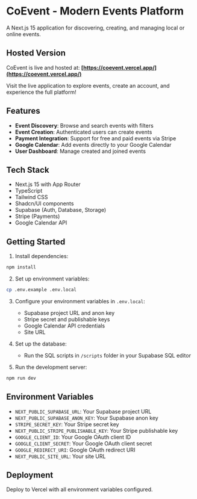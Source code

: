 # CoEvent - Modern Events Platform

A Next.js 15 application for discovering, creating, and managing local or online events.

## Hosted Version

CoEvent is live and hosted at: **[https://coevent.vercel.app/](https://coevent.vercel.app/)**

Visit the live application to explore events, create an account, and experience the full platform!

## Features

- **Event Discovery**: Browse and search events with filters
- **Event Creation**: Authenticated users can create events
- **Payment Integration**: Support for free and paid events via Stripe
- **Google Calendar**: Add events directly to your Google Calendar
- **User Dashboard**: Manage created and joined events

## Tech Stack

- Next.js 15 with App Router
- TypeScript
- Tailwind CSS
- Shadcn/UI components
- Supabase (Auth, Database, Storage)
- Stripe (Payments)
- Google Calendar API

## Getting Started

1. Install dependencies:
```bash
npm install
```

2. Set up environment variables:
```bash
cp .env.example .env.local
```

3. Configure your environment variables in `.env.local`:
   - Supabase project URL and anon key
   - Stripe secret and publishable keys
   - Google Calendar API credentials
   - Site URL

4. Set up the database:
   - Run the SQL scripts in `/scripts` folder in your Supabase SQL editor

5. Run the development server:
```bash
npm run dev
```

## Environment Variables

- `NEXT_PUBLIC_SUPABASE_URL`: Your Supabase project URL
- `NEXT_PUBLIC_SUPABASE_ANON_KEY`: Your Supabase anon key
- `STRIPE_SECRET_KEY`: Your Stripe secret key
- `NEXT_PUBLIC_STRIPE_PUBLISHABLE_KEY`: Your Stripe publishable key
- `GOOGLE_CLIENT_ID`: Your Google OAuth client ID
- `GOOGLE_CLIENT_SECRET`: Your Google OAuth client secret
- `GOOGLE_REDIRECT_URI`: Google OAuth redirect URI
- `NEXT_PUBLIC_SITE_URL`: Your site URL

## Deployment

Deploy to Vercel with all environment variables configured.